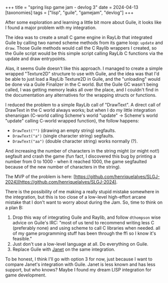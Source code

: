 +++
title = "spring lisp game jam - devlog 3"
date = 2024-04-13
[taxonomies]
tags = ["lisp", "guile", "gamejam", "devlog"]
+++

After some exploration and learning a little bit more about Guile, it looks like I found a major problem with my integration.

The idea was to create a small C game engine in RayLib that integrated Guile by calling two named scheme methods from its game loop: `update` and `draw`. Those Guile methods would call the C Raylib wrappers I created, so the Guile script would be this simple script calling RayLib C functions via the update and draw entrypoints.

Alas, it seems Guile doesn't like this approach. I managed to create a simple wrapped "Texture2D" structure to use with Guile, and the idea was that I'd be able to just load a RayLib Texture2D in Guile, and the "unloading" would be done via a Guile Finalizer in the C world. But the Guile GC wasn't being called, I was getting memory leaks all over the place, and I couldn't find in the documentation any alternatives for the wrapping structs or functions.

I reduced the problem to a simple RayLib call of "DrawText". A direct call of DrawText in the C world always works; but when I do my little integration shenanigan (C-world calling Scheme's world "update" -> Scheme's world "update" calling C-world wrapped function), the follow happens:

- `DrawText("")` (drawing an empty string) segfaults.
- `DrawText("a")` (single character string) segfaults.
- `DrawText("aa")` (double character string) works normally (?).

And increasing the number of characters in the string might (or might not!) segfault and crash the game (fun fact, I discovered this bug by printing a number from 0 to 1000 - when it reached 1000, the game segfaulted because of the new number of characters in the string).

The MVP of the problem is here: [https://github.com/henriquelalves/SLGJ-2024](https://github.com/henriquelalves/SLGJ-2024).

There is the possibility of me making a really stupid mistake somewhere in the integration, but this is too close of a low-level high-effort arcane mistake that I don't want to worry about during the Jam. So, time to think on a plan B:

1. Drop this way of integrating Guile and Raylib, and follow `dthompson` wise advice on Guile's IRC: "most of us tend to recommend writing less C (preferably none) and using scheme to call C libraries when needed. all of my game programming stuff has been through the ffi so I know it's feasible."
2. Just don't use a low-level language at all. Do everything on Guile.
3. Replace Guile with [Janet](https://janet-lang.org/) on the same integration.

To be honest, I think I'll go with option 3 for now, just because I want to compare Janet's integration with Guile. Janet is less known and has less support, but who knows? Maybe I found my dream LISP integration for game development.
